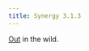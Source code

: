 ```yaml
---
title: Synergy 3.1.3
---
```


[Out](http://www.wincent.com/a/news/archives/2007/06/synergy_313_rel.php) in the wild.
